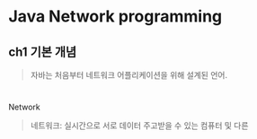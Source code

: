 Java Network programming
========================
ch1 기본 개념
-----------
>자바는 처음부터 네트워크 어플리케이션을 위해 설계된 언어.
#
Network
>네트워크: 실시간으로 서로 데이터 주고받을 수 있는 컴퓨터 및 다른 


